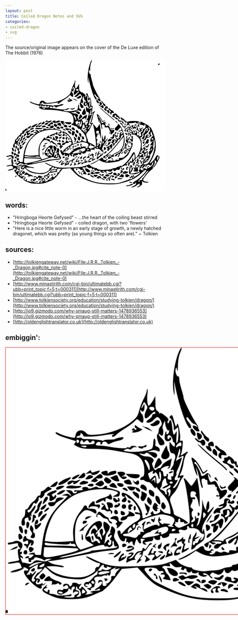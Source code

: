 ```yaml
---
layout: post
title: Coiled Dragon Notes and SVG
categories:
- coiled-dragon
- svg
---
```


The source/original image appears on the cover of the De Luxe edition of The Hobbit (1976)

<div><img src="/images/posts/tolkein-hobbit-jacket-invert1.svg" width="1024px"/></div>

## words:

* "Hringboga Heorte Gefysed" - ...the heart of the coiling beast stirred
* "Hringboga Heorte Gefysed" - coiled dragon, with two 'flowers'
* "Here is a nice little worm in an early stage of growth, a newly hatched dragonet, which was pretty (as young things so often are)." ~ Tolkien

## sources:

* [http://tolkiengateway.net/wiki/File:J.R.R._Tolkien_-_Dragon.jpg#cite_note-0](http://tolkiengateway.net/wiki/File:J.R.R._Tolkien_-_Dragon.jpg#cite_note-0)
* [http://www.minastirith.com/cgi-bin/ultimatebb.cgi?ubb=print_topic;f=5;t=000311](http://www.minastirith.com/cgi-bin/ultimatebb.cgi?ubb=print_topic;f=5;t=000311)
* [http://www.tolkiensociety.org/education/studying-tolkien/dragon/](http://www.tolkiensociety.org/education/studying-tolkien/dragon/)
* [http://io9.gizmodo.com/why-smaug-still-matters-1478936553](http://io9.gizmodo.com/why-smaug-still-matters-1478936553)
* [http://oldenglishtranslator.co.uk](http://oldenglishtranslator.co.uk)

## embiggin':

<div style="width:1024px;border:1px solid red;"><img src="/images/posts/tolkein-hobbit-jacket-invert1.svg" width="1024px" style="max-width:1024px;"/></div>
